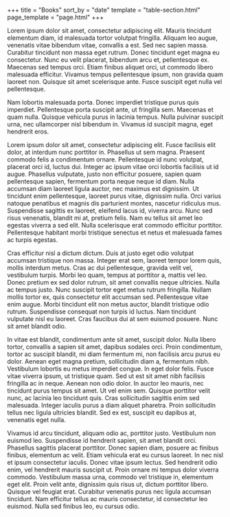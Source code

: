 +++
    title = "Books"
    sort_by = "date"
    template = "table-section.html"
    page_template = "page.html"
+++

Lorem ipsum dolor sit amet, consectetur adipiscing elit. Mauris tincidunt elementum diam, id malesuada tortor volutpat fringilla. Aliquam leo augue, venenatis vitae bibendum vitae, convallis a est. Sed nec sapien massa. Curabitur tincidunt non massa eget rutrum. Donec tincidunt eget magna eu consectetur. Nunc eu velit placerat, bibendum arcu et, pellentesque ex. Maecenas sed tempus orci. Etiam finibus aliquet orci, ut commodo libero malesuada efficitur. Vivamus tempus pellentesque ipsum, non gravida quam laoreet non. Quisque sit amet scelerisque ante. Fusce suscipit eget nulla vel pellentesque.

Nam lobortis malesuada porta. Donec imperdiet tristique purus quis imperdiet. Pellentesque porta suscipit ante, ut fringilla sem. Maecenas et quam nulla. Quisque vehicula purus in lacinia tempus. Nulla pulvinar suscipit urna, nec ullamcorper nisl bibendum in. Vivamus id suscipit magna, eget hendrerit eros.

Lorem ipsum dolor sit amet, consectetur adipiscing elit. Fusce facilisis elit dolor, at interdum nunc porttitor in. Phasellus ut sem magna. Praesent commodo felis a condimentum ornare. Pellentesque id nunc volutpat, placerat orci id, luctus dui. Integer ac ipsum vitae orci lobortis facilisis ut id augue. Phasellus vulputate, justo non efficitur posuere, sapien quam pellentesque sapien, fermentum porta neque neque id diam. Nulla accumsan diam laoreet ligula auctor, nec maximus est dignissim. Ut tincidunt enim pellentesque, laoreet purus vitae, dignissim nulla. Orci varius natoque penatibus et magnis dis parturient montes, nascetur ridiculus mus. Suspendisse sagittis ex laoreet, eleifend lacus id, viverra arcu. Nunc sed risus venenatis, blandit mi at, pretium felis. Nam eu tellus sit amet leo egestas viverra a sed elit. Nulla scelerisque erat commodo efficitur porttitor. Pellentesque habitant morbi tristique senectus et netus et malesuada fames ac turpis egestas.

Cras efficitur nisl a dictum dictum. Duis at justo eget odio volutpat accumsan tristique non massa. Integer erat sem, laoreet tempor lorem quis, mollis interdum metus. Cras ac dui pellentesque, gravida velit vel, vestibulum turpis. Morbi leo quam, tempus at porttitor a, mattis vel leo. Donec pretium ex sed dolor rutrum, sit amet convallis neque ultricies. Nulla ac tempus justo. Nunc suscipit tortor eget metus rutrum fringilla. Nullam mollis tortor ex, quis consectetur elit accumsan sed. Pellentesque vitae enim augue. Morbi tincidunt elit non metus auctor, blandit tristique odio rutrum. Suspendisse consequat non turpis id luctus. Nam tincidunt vulputate nisl eu laoreet. Cras faucibus dui at sem euismod posuere. Nunc sit amet blandit odio.

In vitae est blandit, condimentum ante sit amet, suscipit dolor. Nulla libero tortor, convallis a sapien sit amet, dapibus sodales orci. Proin condimentum, tortor ac suscipit blandit, mi diam fermentum mi, non facilisis arcu purus eu dolor. Aenean eget magna pretium, sollicitudin diam a, fermentum nibh. Vestibulum lobortis eu metus imperdiet congue. In eget dolor felis. Fusce vitae viverra ipsum, ut tristique quam. Sed ut est sit amet nibh facilisis fringilla ac in neque. Aenean non odio dolor. In auctor leo mauris, nec tincidunt purus tempus sit amet. Ut vel enim sem. Quisque porttitor velit nunc, ac lacinia leo tincidunt quis. Cras sollicitudin sagittis enim sed malesuada. Integer iaculis purus a diam aliquet pharetra. Proin sollicitudin tellus nec ligula ultricies blandit. Sed ex est, suscipit eu dapibus at, venenatis eget nulla.

Vivamus id arcu tincidunt, aliquam odio ac, porttitor justo. Vestibulum non euismod leo. Suspendisse id hendrerit sapien, sit amet blandit orci. Phasellus sagittis placerat porttitor. Donec sapien diam, posuere ac finibus finibus, elementum ac velit. Etiam vehicula erat eu cursus laoreet. In nec nisl et ipsum consectetur iaculis. Donec vitae ipsum lectus. Sed hendrerit odio enim, vel hendrerit mauris suscipit ut. Proin ornare mi tempus dolor viverra commodo. Vestibulum massa urna, commodo vel tristique in, elementum eget elit. Proin velit ante, dignissim quis risus ut, dictum porttitor libero. Quisque vel feugiat erat. Curabitur venenatis purus nec ligula accumsan tincidunt. Nam efficitur tellus ac mauris consectetur, id consectetur leo euismod. Nulla sed finibus leo, eu cursus odio.